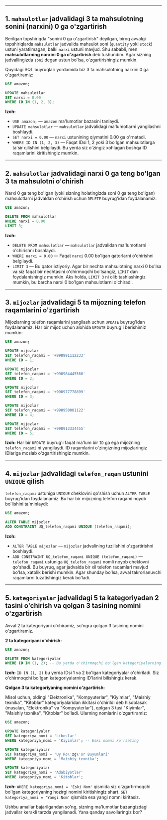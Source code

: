 -----

## 1\. `mahsulotlar` jadvalidagi 3 ta mahsulotning sonini (narxini) 0 ga o'zgartirish

Berilgan topshiriqda "sonini 0 ga o'zgartirish" deyilgan, biroq avvalgi topshiriqlarda `mahsulotlar` jadvalida mahsulot soni (`quantity` yoki `stock`) ustuni yaratilmagan, balki `narxi` ustuni mavjud. Shu sababli, men **mahsulotlarning narxini 0 ga o'zgartirish** deb tushundim. Agar sizning jadvallingizda `soni` degan ustun bo'lsa, o'zgartirishingiz mumkin.

Quyidagi SQL buyruqlari yordamida biz 3 ta mahsulotning narxini 0 ga o'zgartiramiz:

```sql
USE amazon;

UPDATE mahsulotlar
SET narxi = 0.00
WHERE ID IN (1, 2, 3);
```

**Izoh:**

  * `USE amazon;` — `amazon` ma'lumotlar bazasini tanlaydi.
  * `UPDATE mahsulotlar` — `mahsulotlar` jadvalidagi ma'lumotlarni yangilashni boshlaydi.
  * `SET narxi = 0.00` — `narxi` ustunining qiymatini 0.00 ga o'rnatadi.
  * `WHERE ID IN (1, 2, 3)` — Faqat IDsi 1, 2 yoki 3 bo'lgan mahsulotlarga ta'sir qilishini belgilaydi. Bu yerda siz o'zingiz xohlagan boshqa ID raqamlarini kiritishingiz mumkin.

-----

## 2\. `mahsulotlar` jadvalidagi narxi 0 ga teng bo'lgan 3 ta mahsulotni o'chirish

Narxi 0 ga teng bo'lgan (yoki sizning holatingizda soni 0 ga teng bo'lgan) mahsulotlarni jadvaldan o'chirish uchun `DELETE` buyrug'idan foydalanamiz:

```sql
USE amazon;

DELETE FROM mahsulotlar
WHERE narxi = 0.00
LIMIT 3;
```

**Izoh:**

  * `DELETE FROM mahsulotlar` — `mahsulotlar` jadvalidan ma'lumotlarni o'chirishni boshlaydi.
  * `WHERE narxi = 0.00` — Faqat `narxi` 0.00 bo'lgan qatorlarni o'chirishni belgilaydi.
  * `LIMIT 3` — Bu qator ixtiyoriy. Agar bir nechta mahsulotning narxi 0 bo'lsa va siz faqat bir nechtasini o'chirmoqchi bo'lsangiz, `LIMIT` dan foydalanishingiz mumkin. Aks holda, `LIMIT 3` ni olib tashlashingiz mumkin, bu barcha narxi 0 bo'lgan mahsulotlarni o'chiradi.

-----

## 3\. `mijozlar` jadvalidagi 5 ta mijozning telefon raqamlarini o'zgartirish

Mijozlarning telefon raqamlarini yangilash uchun `UPDATE` buyrug'idan foydalanamiz. Har bir mijoz uchun alohida `UPDATE` buyrug'i berishimiz mumkin:

```sql
USE amazon;

UPDATE mijozlar
SET telefon_raqami = '+998991112233'
WHERE ID = 1;

UPDATE mijozlar
SET telefon_raqami = '+998984445566'
WHERE ID = 2;

UPDATE mijozlar
SET telefon_raqami = '+998977778899'
WHERE ID = 3;

UPDATE mijozlar
SET telefon_raqami = '+998950001122'
WHERE ID = 4;

UPDATE mijozlar
SET telefon_raqami = '+998913334455'
WHERE ID = 5;
```

**Izoh:** Har bir `UPDATE` buyrug'i faqat ma'lum bir `ID` ga ega mijozning `telefon_raqami` ni yangilaydi. ID raqamlarini o'zingizning mijozlaringiz IDlariga moslab o'zgartirishingiz mumkin.

-----

## 4\. `mijozlar` jadvalidagi `telefon_raqam` ustunini `UNIQUE` qilish

`telefon_raqami` ustuniga `UNIQUE` cheklovini qo'shish uchun `ALTER TABLE` buyrug'idan foydalanamiz. Bu har bir mijozning telefon raqami noyob bo'lishini ta'minlaydi:

```sql
USE amazon;

ALTER TABLE mijozlar
ADD CONSTRAINT UQ_telefon_raqami UNIQUE (telefon_raqami);
```

**Izoh:**

  * `ALTER TABLE mijozlar` — `mijozlar` jadvalining tuzilishini o'zgartirishni boshlaydi.
  * `ADD CONSTRAINT UQ_telefon_raqami UNIQUE (telefon_raqami)` — `telefon_raqami` ustuniga `UQ_telefon_raqami` nomli noyob cheklovni qo'shadi. Bu buyruq, agar jadvalda bir xil telefon raqamlari mavjud bo'lsa, xatolik berishi mumkin. Agar shunday bo'lsa, avval takrorlanuvchi raqamlarni tuzatishingiz kerak bo'ladi.

-----

## 5\. `kategoriyalar` jadvalidagi 5 ta kategoriyadan 2 tasini o'chirish va qolgan 3 tasining nomini o'zgartirish

Avval 2 ta kategoriyani o'chiramiz, so'ngra qolgan 3 tasining nomini o'zgartiramiz.

**2 ta kategoriyani o'chirish:**

```sql
USE amazon;

DELETE FROM kategoriyalar
WHERE ID IN (1, 2); -- Bu yerda o'chirmoqchi bo'lgan kategoriyalarning ID'larini kiriting
```

**Izoh:** `ID IN (1, 2)` bu yerda IDsi 1 va 2 bo'lgan kategoriyalar o'chiriladi. Siz o'chirmoqchi bo'lgan kategoriyalarning ID'larini bilishingiz kerak.

**Qolgan 3 ta kategoriyaning nomini o'zgartirish:**

Misol uchun, oldingi "Elektronika", "Kompyuterlar", "Kiyimlar", "Maishiy texnika", "Kitoblar" kategoriyalaridan ikkitasi o'chirildi deb hisoblasak (masalan, "Elektronika" va "Kompyuterlar"), qolgan 3 tasi "Kiyimlar", "Maishiy texnika", "Kitoblar" bo'ladi. Ularning nomlarini o'zgartiramiz:

```sql
USE amazon;

UPDATE kategoriyalar
SET kategoriya_nomi = 'Liboslar'
WHERE kategoriya_nomi = 'Kiyimlar'; -- Eski nomni ko'rsating

UPDATE kategoriyalar
SET kategoriya_nomi = 'Uy Ro\'zg\'or Buyumlari'
WHERE kategoriya_nomi = 'Maishiy texnika';

UPDATE kategoriyalar
SET kategoriya_nomi = 'Adabiyotlar'
WHERE kategoriya_nomi = 'Kitoblar';
```

**Izoh:** `WHERE kategoriya_nomi = 'Eski Nom'` qismida siz o'zgartirmoqchi bo'lgan kategoriyaning hozirgi nomini kiritishingiz shart. `SET kategoriya_nomi = 'Yangi Nom'` qismida esa yangi nomni kiritasiz.

Ushbu amallar bajarilgandan so'ng, sizning ma'lumotlar bazangizdagi jadvallar kerakli tarzda yangilanadi. Yana qanday savollaringiz bor?